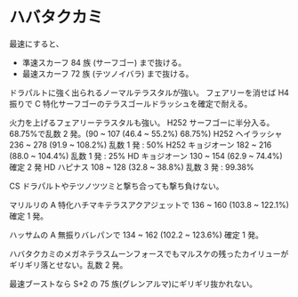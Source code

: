 # ハバタクカミ

最速にすると、

- 準速スカーフ 84 族 (サーフゴー) まで抜ける。
- 最速スカーフ 72 族 (テツノイバラ) まで抜ける。

ドラパルトに強く出られるノーマルテラスタルが強い。
フェアリーを消せば H4 振りで C 特化サーフゴーのテラスゴールドラッシュを確定で耐える。

火力を上げるフェアリーテラスタルも強い。
H252 サーフゴーに半分入る。68.75%で乱数 2 発。(90 ~ 107 (46.4 ~ 55.2%) 68.75%)
H252 ヘイラッシャ 236 ~ 278 (91.9 ~ 108.2%) 乱数 1 発 : 50%
H252 キョジオーン 182 ~ 216 (88.0 ~ 104.4%) 乱数 1 発 : 25%
HD キョジオーン 130 ~ 154 (62.9 ~ 74.4%) 確定 2 発
HD ハピナス 108 ~ 128 (32.8 ~ 38.8%) 乱数 3 発 : 99.38%

CS ドラパルトやテツノツツミと撃ち合っても撃ち負けない。

マリルリの A 特化ハチマキテラスアクアジェットで 136 ~ 160 (103.8 ~ 122.1%) 確定 1 発。

ハッサムの A 無振りバレパンで 134 ~ 162 (102.2 ~ 123.6%) 確定 1 発。

ハバタクカミのメガネテラスムーンフォースでもマルスケの残ったカイリューがギリギリ落とせない。乱数 2 発。

最速ブーストなら S+2 の 75 族(グレンアルマ)にギリギリ抜かれない。
